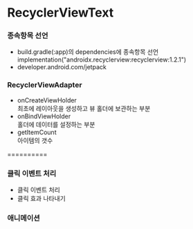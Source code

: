 # RecyclerViewText   

### 종속항목 선언   
* build.gradle(:app)의 dependencies에 종속항목 선언   
	implementation("androidx.recyclerview:recyclerview:1.2.1")   
* developer.android.com/jetpack

### RecyclerViewAdapter   
* onCreateViewHolder   
	최초에 레이아웃을 생성하고 뷰 홀더에 보관하는 부분   
* onBindViewHolder   
	홀더에 데이터를 설정하는 부분   
* getItemCount   
	아이템의 갯수   
	
==========

### 클릭 이벤트 처리   
* 클릭 이벤트 처리   
* 클릭 효과 나타내기   
### 애니메이션
